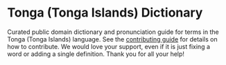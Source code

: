 
# Tonga (Tonga Islands) Dictionary

Curated public domain dictionary and pronunciation guide for terms in the Tonga (Tonga Islands) language. See the [contributing guide](https://github.com/drumworkteam/term/blob/make/.github/contributing.md) for details on how to contribute. We would love your support, even if it is just fixing a word or adding a single definition. Thank you for all your help!